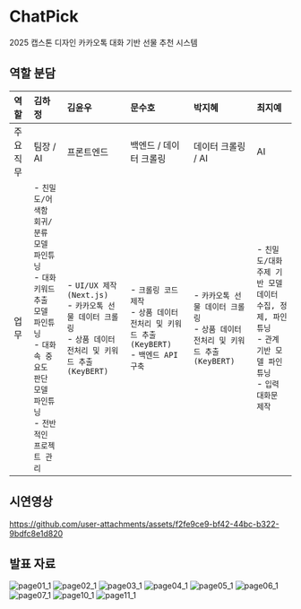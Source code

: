 # ChatPick
2025 캡스톤 디자인 카카오톡 대화 기반 선물 추천 시스템

## 역할 분담
| 역할      | 김하정 | 김윤우 | 문수호 | 박지혜 | 최지예 |
|:----------|:--------|:--------|:--------|:--------|:--------|
| 주요 직무 | 팀장 / AI | 프론트엔드 | 백엔드 / 데이터 크롤링 | 데이터 크롤링 / AI | AI |
| 업무      | - `친밀도/어색함 회귀/분류 모델 파인튜닝`<br>- `대화 키워드 추출 모델 파인튜닝`<br>- `대화 속 중요도 판단 모델 파인튜닝`<br>- `전반적인 프로젝트 관리` | - `UI/UX 제작 (Next.js)`<br>- `카카오톡 선물 데이터 크롤링`<br>- `상품 데이터 전처리 및 키워드 추출 (KeyBERT)` | - `크롤링 코드 제작`<br>- `상품 데이터 전처리 및 키워드 추출 (KeyBERT)`<br>- `백엔드 API 구축` | - `카카오톡 선물 데이터 크롤링`<br>- `상품 데이터 전처리 및 키워드 추출 (KeyBERT)` | - `친밀도/대화주제 기반 모델 데이터 수집, 정제, 파인튜닝`<br>- `관계 기반 모델 파인튜닝`<br>- `입력 대화문 제작` |



## 시연영상
https://github.com/user-attachments/assets/f2fe9ce9-bf42-44bc-b322-9bdfc8e1d820

## 발표 자료
![page01_1](https://github.com/user-attachments/assets/558c6d72-d8c9-4f58-9ec2-74c90ce9fa88)
![page02_1](https://github.com/user-attachments/assets/0e2881ea-352b-4ba5-8611-80aa0097e5d0)
![page03_1](https://github.com/user-attachments/assets/7e83bbdc-ec39-4a74-91f2-0c5a8c00cdd6)
![page04_1](https://github.com/user-attachments/assets/428d5309-ab21-4d9d-b332-69f7c527a504)
![page05_1](https://github.com/user-attachments/assets/3644b47c-d26d-4648-b2d4-c0737689bd62)
![page06_1](https://github.com/user-attachments/assets/b73aa454-f38a-4e5e-a054-66af484623f5)
![page07_1](https://github.com/user-attachments/assets/3110303d-d095-4bc3-a30f-74ce6de75079)
![page10_1](https://github.com/user-attachments/assets/339d9070-5e62-4b70-a1fc-d0a2c472666e)
![page11_1](https://github.com/user-attachments/assets/f2c2de48-c4ab-43c8-9d70-8f8ca8508e3f)
